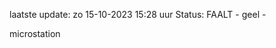 laatste update: 
zo 15-10-2023 15:28   uur 
Status: FAALT - geel - 
<div class="service Y">microstation</div>